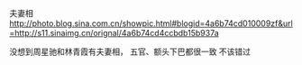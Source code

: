 夫妻相
http://photo.blog.sina.com.cn/showpic.html#blogid=4a6b74cd010009zf&url=http://s11.sinaimg.cn/orignal/4a6b74cd4ccbdb15b937a
 
没想到周星驰和林青霞有夫妻相，
五官、额头下巴都很一致
不该错过
